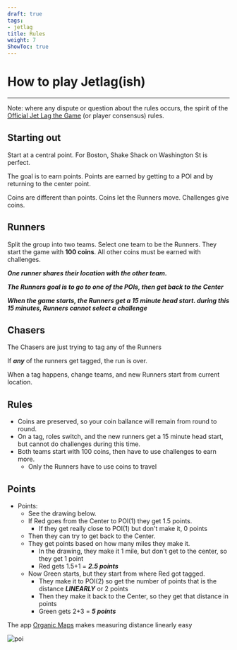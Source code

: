 ```yaml
---
draft: true
tags:
- jetlag
title: Rules
weight: 7
ShowToc: true
---
```


# How to play Jetlag(ish)

---

Note: where any dispute or question about the rules occurs, the spirit of the [Official Jet Lag the Game](https://www.youtube.com/c/jetlagthegame) (or player consensus) rules.

## Starting out

Start at a central point. 
For Boston, Shake Shack on Washington St is perfect. 

The goal is to earn points. Points are earned by getting to a POI and by returning to the center point.

Coins are different than points. Coins let the Runners move. Challenges give coins.

## Runners

Split the group into two teams. Select one team to be the Runners. They start the game with **100 coins**. All other coins must be earned with challenges.

***One runner shares their location with the other team.*** 

***The Runners goal is to go to **one** of the POIs, then get back to the Center***

***When the game starts, the Runners get a 15 minute head start. during this 15 minutes, Runners **cannot** select a challenge***

## Chasers

The Chasers are just trying to tag any of the Runners

If ***any*** of the runners get tagged, the run is over. 

When a tag happens, change teams, and new Runners start from current location.

## Rules

- Coins are preserved, so your coin ballance will remain from round to round.
- On a tag, roles switch, and the new runners get a 15 minute head start, but cannot do challenges during this time.
- Both teams start with 100 coins, then have to use challenges to earn more.
	- Only the Runners have to use coins to travel

## Points

- Points:
	- See the drawing below.
	- If Red goes from the Center to POI(1) they get 1.5 points.
		- If they get really close to POI(1) but don't make it, 0 points
	- Then they can try to get back to the Center.
	- They get points based on how many miles they make it.
		- In the drawing, they make it 1 mile, but don't get to the center, so they get 1 point
		- Red gets 1.5+1 = ***2.5 points***
	- Now Green starts, but they start from where Red got tagged.
		- They make it to POI(2) so get the number of points that is the distance ***LINEARLY*** or 2 points
		- Then they make it back to the Center, so they get that distance in points
		- Green gets 2+3 = ***5 points***

The app [Organic Maps](https://organicmaps.app/) makes measuring distance linearly easy

![poi](/pois_drawing2.png "POI Drawing")